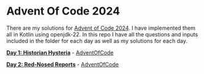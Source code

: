 # Advent Of Code 2024

There are my solutions for [Advent of Code 2024](https://adventofcode.com/2024/). I have implemented them all in Kotlin using openjdk-22. In this repo I have all the questions and inputs included in the folder for each day as well as my solutions for each day.


[**Day 1: Historian Hysteria**](./src/main/kotlin/day_01/) - [AdventOfCode](https://adventofcode.com/2024/day/1)

[**Day 2: Red-Nosed Reports**](./src/main/kotlin/day_02/) - [AdventOfCode](https://adventofcode.com/2024/day/2)